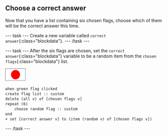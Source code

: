 ## Choose a correct answer

Now that you have a list containing six chosen flags, choose which of them will be the correct answer this time.

--- task ---
Create a new variable called `correct answer`{:class="blockdata"}.
--- /task ---

--- task ---
After the six flags are chosen, set the `correct answer`{:class="blockdata"} variable to be a random item from the `chosen flags`{:class="blockdata"} list.

![Flag sprite](images/flag-sprite.png)

```blocks
when green flag clicked
create flag list :: custom
delete (all v) of [chosen flags v]
repeat (6)
    choose random flag :: custom
end
+ set [correct answer v] to (item (random v) of [chosen flags v])
```
--- /task ---
